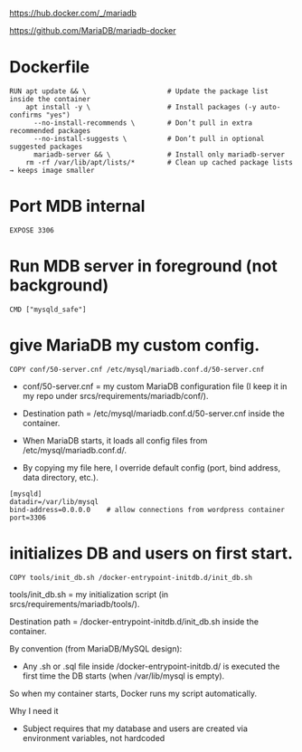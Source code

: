 https://hub.docker.com/_/mariadb

https://github.com/MariaDB/mariadb-docker

# Dockerfile
```
RUN apt update && \                    # Update the package list inside the container
    apt install -y \                   # Install packages (-y auto-confirms "yes")
      --no-install-recommends \        # Don’t pull in extra recommended packages
      --no-install-suggests \          # Don’t pull in optional suggested packages
      mariadb-server && \              # Install only mariadb-server
    rm -rf /var/lib/apt/lists/*        # Clean up cached package lists → keeps image smaller
```
# Port  MDB internal   
	EXPOSE 3306  
 # Run MDB server in foreground (not background)           
	CMD ["mysqld_safe"]     

#  give MariaDB my custom config.
```
COPY conf/50-server.cnf /etc/mysql/mariadb.conf.d/50-server.cnf
```
- conf/50-server.cnf = my custom MariaDB configuration file (I keep it in my repo under srcs/requirements/mariadb/conf/).

- Destination path = /etc/mysql/mariadb.conf.d/50-server.cnf inside the container.

- When MariaDB starts, it loads all config files from /etc/mysql/mariadb.conf.d/.

- By copying my file here, I override default config (port, bind address, data directory, etc.).
```
[mysqld]
datadir=/var/lib/mysql
bind-address=0.0.0.0    # allow connections from wordpress container
port=3306
```
# initializes DB and users on first start.
```
COPY tools/init_db.sh /docker-entrypoint-initdb.d/init_db.sh
```
tools/init_db.sh = my initialization script (in srcs/requirements/mariadb/tools/).

Destination path = /docker-entrypoint-initdb.d/init_db.sh inside the container.

By convention (from MariaDB/MySQL design):
- Any .sh or .sql file inside /docker-entrypoint-initdb.d/ is executed the first time the DB starts (when /var/lib/mysql is empty).

So when my container starts, Docker runs my script automatically.

 Why I need it
- Subject requires that my database and users are created via environment variables, not hardcoded